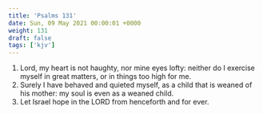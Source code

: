 ```yaml
---
title: 'Psalms 131'
date: Sun, 09 May 2021 00:00:01 +0000
weight: 131
draft: false
tags: ['kjv'] 
---
```


1. Lord, my heart is not haughty, nor mine eyes lofty: neither do I exercise myself in great matters, or in things too high for me.
2. Surely I have behaved and quieted myself, as a child that is weaned of his mother: my soul is even as a weaned child.
3. Let Israel hope in the LORD from henceforth and for ever.
